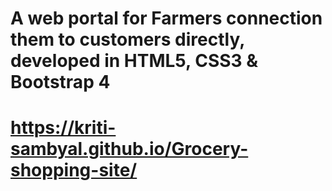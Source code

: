 # A web portal for Farmers connection them to customers directly, developed in HTML5, CSS3 & Bootstrap 4


# https://kriti-sambyal.github.io/Grocery-shopping-site/
 

